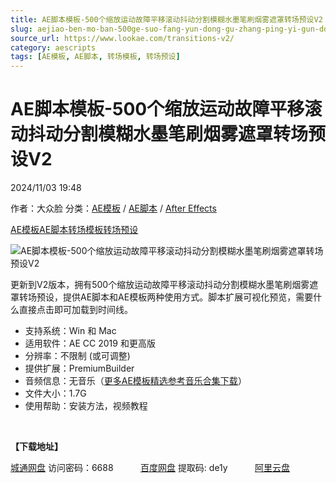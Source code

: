 ```yaml
---
title: AE脚本模板-500个缩放运动故障平移滚动抖动分割模糊水墨笔刷烟雾遮罩转场预设V2
slug: aejiao-ben-mo-ban-500ge-suo-fang-yun-dong-gu-zhang-ping-yi-gun-dong-dou-dong-fen-ge-mo-hu-shui-mo-bi-shua-yan-wu-zhe-zhao-zhuan-chang-yu-she-v2
source_url: https://www.lookae.com/transitions-v2/
category: aescripts
tags: [AE模板, AE脚本, 转场模板, 转场预设]
---
```

# AE脚本模板-500个缩放运动故障平移滚动抖动分割模糊水墨笔刷烟雾遮罩转场预设V2

2024/11/03 19:48

作者：大众脸
分类：[AE模板](https://www.lookae.com/after-effects/other-after-effects/) / [AE脚本](https://www.lookae.com/after-effects/aescripts/) / [After Effects](https://www.lookae.com/after-effects/)

[AE模板](https://www.lookae.com/tag/ae%e6%a8%a1%e6%9d%bf/)[AE脚本](https://www.lookae.com/tag/ae%e8%84%9a%e6%9c%ac/)[转场模板](https://www.lookae.com/tag/%e8%bd%ac%e5%9c%ba%e6%a8%a1%e6%9d%bf/)[转场预设](https://www.lookae.com/tag/%e8%bd%ac%e5%9c%ba%e9%a2%84%e8%ae%be/)

![AE脚本模板-500个缩放运动故障平移滚动抖动分割模糊水墨笔刷烟雾遮罩转场预设V2](https://www.lookae.com/wp-content/uploads/2024/11/42736354-V2.jpg "AE脚本模板-500个缩放运动故障平移滚动抖动分割模糊水墨笔刷烟雾遮罩转场预设V2-LookAE.com")

更新到V2版本，拥有500个缩放运动故障平移滚动抖动分割模糊水墨笔刷烟雾遮罩转场预设，提供AE脚本和AE模板两种使用方式。脚本扩展可视化预览，需要什么直接点击即可加载到时间线。

* 支持系统：Win 和 Mac
* 适用软件：AE CC 2019 和更高版
* 分辨率：不限制 (或可调整)
* 提供扩展：PremiumBuilder
* 音频信息：无音乐（[更多AE模板精选参考音乐合集下载](https://item.taobao.com/item.htm?spm=a1z10.1.w4004-2793089344.4.MUvxbV&id=37289930486)）
* 文件大小：1.7G
* 使用帮助：安装方法，视频教程

[﻿](https://cloud.video.taobao.com/play/u/null/p/1/e/6/t/1/491118127883.mp4)

**【下载地址】**

[城通网盘](https://url70.ctfile.com/f/2827370-1420694489-7fd0c8?p=4431) 访问密码：6688           [百度网盘](https://pan.baidu.com/s/1cY4MoNs2ctSDI7xauKgGUQ?pwd=de1y) 提取码: de1y           [阿里云盘](https://www.alipan.com/s/Ma8CRFHgD74)
